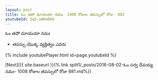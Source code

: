 ```yaml
---
layout: post
title: ఓం తపో మాయయా నమః- 1008 రోజుల తపస్సులో రోజు  882
youtubeId: 5qS-uWHnD6k
---
```

 
 
 ఓం తపో మాయయా నమః  
 
 -  తపస్సు యొక్క వ్యక్తిత్వం ఎవరు 
 
  
 
  
 
 
 
 
 
 


{% include youtubePlayer.html id=page.youtubeId %}
 
[Next]({{ site.baseurl }}{% link  split1/_posts/2016-08-02-ఓం సర్వ దేవయ్య నమః- 1008 రోజుల తపస్సులో రోజు  881.md%})
 
